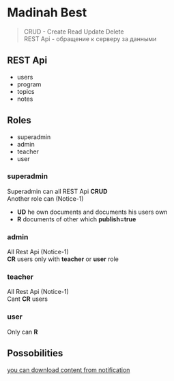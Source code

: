 # Madinah Best

> CRUD - Create Read Update Delete  
> REST Api - обращение к серверу за данными

## REST Api

- users
- program
- topics
- notes

## Roles

- superadmin
- admin
- teacher
- user

### superadmin

Superadmin can all REST Api **CRUD**  
Another role can (Notice-1)

- **UD** he own documents and documents his users own
- **R** documents of other which **publish=true**

### admin

All Rest Api (Notice-1)  
**CR** users only with **teacher** or **user** role

### teacher

All Rest Api (Notice-1)  
Cant **CR** users

### user

Only can **R**

## Possobilities

[you can download content from notification](https://iamhosseindhv.com/notistack/demos#custom-snackbar)
